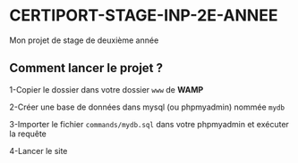 # CERTIPORT-STAGE-INP-2E-ANNEE
Mon projet de stage de deuxième année


## Comment lancer le projet ?

1-Copier le dossier dans votre dossier `www` de **WAMP**

2-Créer une base de données dans mysql (ou phpmyadmin) nommée `mydb`

3-Importer le fichier `commands/mydb.sql` dans votre phpmyadmin et exécuter la requête

4-Lancer le site

